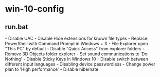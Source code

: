 # win-10-config

<h2>run.bat</h2>
<p>
  - Disable UAC
  - Disable Hide extensions for known file types
  - Replace PowerShell with Command Prompt in Windows + X
  - File Explorer open "This PC" by default
  - Disable "Quick Access" from explorer folders
  - Remove 3D Objects folder explorer
  - Set sound communications to 'Do Nothing'
  - Disable Sticky Keys In Windows 10
  - Disable switch between different input languages
  - Disabling device passwordless
  - Change power plan to 'High performance'
  - Disable hibernate
</p>

